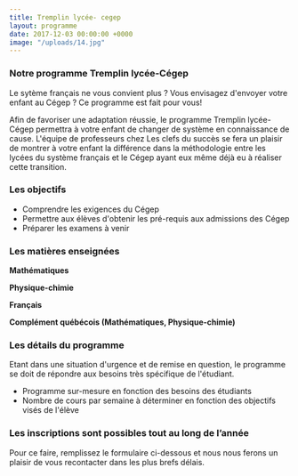 ```yaml
---
title: Tremplin lycée- cegep
layout: programme
date: 2017-12-03 00:00:00 +0000
image: "/uploads/14.jpg"
---
```

### Notre programme Tremplin lycée-Cégep

Le sytème français ne vous convient plus ? Vous envisagez d'envoyer votre enfant au Cégep ? Ce programme est fait pour vous!

Afin de favoriser une adaptation réussie, le programme Tremplin lycée-Cégep permettra à votre enfant de changer de système en connaissance de cause. L'équipe de professeurs chez Les clefs du succès se fera un plaisir de montrer à votre enfant  la différence dans la méthodologie entre les lycées du système français et le Cégep ayant eux même déjà eu à réaliser cette transition.

### Les objectifs

* Comprendre les exigences du Cégep
* Permettre aux élèves d'obtenir les pré-requis aux admissions des Cégep
* Préparer les examens à venir

### Les matières enseignées

**Mathématiques**

**Physique-chimie**

**Français**

**Complément québécois (Mathématiques, Physique-chimie)**

### Les détails du programme

Etant dans une situation d'urgence et de remise en question, le programme se doit de répondre aux besoins très spécifique de l'étudiant.

* Programme sur-mesure en fonction des besoins des étudiants
* Nombre de cours par semaine à déterminer en fonction des objectifs visés de l'élève

### **Les inscriptions sont possibles tout au long de l’année**

Pour ce faire, remplissez le formulaire ci-dessous et nous nous ferons un plaisir de vous recontacter dans les plus brefs délais.